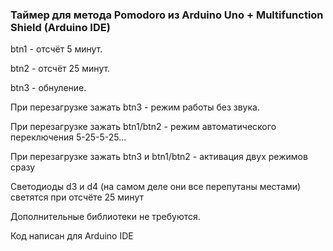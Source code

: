 ### Таймер для метода Pomodoro из Arduino Uno + Multifunction Shield (Arduino IDE)


btn1 - отсчёт 5 минут.

btn2 - отсчёт 25 минут.

btn3 - обнуление.

При перезагрузке зажать btn3 - режим работы без звука.

При перезагрузке зажать btn1/btn2 - режим автоматического переключения 5-25-5-25...

При перезагрузке зажать btn3 и btn1/btn2 - активация двух режимов сразу

Светодиоды d3 и d4 (на самом деле они все перепутаны местами) светятся при отсчёте 25 минут

Дополнительные библиотеки не требуются.

Код написан для Arduino IDE
